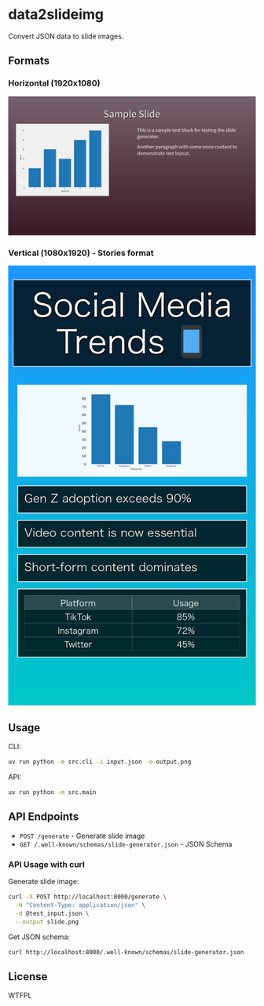 # data2slideimg

Convert JSON data to slide images.

## Formats

### Horizontal (1920x1080)
![sample](docs/images/sample.png)

### Vertical (1080x1920) - Stories format
![vertical sample](docs/samples/vertical_sns_analysis.png)

## Usage

CLI:
```bash
uv run python -m src.cli -i input.json -o output.png
```

API:
```bash
uv run python -m src.main
```

## API Endpoints

- `POST /generate` - Generate slide image
- `GET /.well-known/schemas/slide-generator.json` - JSON Schema

### API Usage with curl

Generate slide image:
```bash
curl -X POST http://localhost:8000/generate \
  -H "Content-Type: application/json" \
  -d @test_input.json \
  --output slide.png
```

Get JSON schema:
```bash
curl http://localhost:8000/.well-known/schemas/slide-generator.json
```

## License

WTFPL